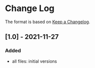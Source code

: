 # Change Log

The format is based on [Keep a Changelog](http://keepachangelog.com/).

## [1.0] - 2021-11-27
### Added
- all files: initial versions
